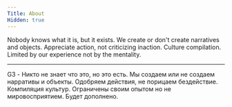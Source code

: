 ```yaml
---
Title: About 
Hidden: true
---
```


Nobody knows what it is, but it exists. We create or don't create narratives and objects. Appreciate action, not criticizing inaction. Culture compilation. Limited by our experience not by the mentality. 
_____________
G3 - Никто не знает что это, но это есть. Мы создаем или не создаем нарративы и объекты. Одобряем действия, не порицаем бездействие. Компиляция культур. Ограничены своим опытом но не мировосприятием. Будет дополнено.